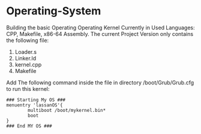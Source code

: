 # Operating-System
Building the basic Operating Operating Kernel
Currently in Used Languages: CPP, Makefile, x86-64 Assembly.
The current Project Version only contains the following file:
1. Loader.s
2. Linker.ld
3. kernel.cpp
4. Makefile

Add The following command inside the file in directory /boot/Grub/Grub.cfg to run this kernel:

```
### Starting My OS ###
menuentry 'lassanOS'{
        multiboot /boot/mykernel.bin*
        boot
}
### End MY OS ###
```
